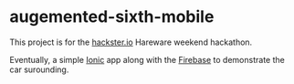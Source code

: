 # augemented-sixth-mobile

This project is for the [hackster.io](http://www.hackster.io/) Hareware weekend hackathon.

Eventually, a simple [Ionic](http://ionicframework.com/) app along with the [Firebase](https://www.firebase.com/) to demonstrate the car surounding.

